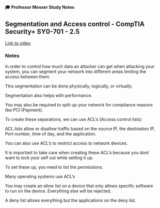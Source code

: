 #### 🎓 Professor Messer Study Notes

## Segmentation and Access control - CompTIA Security+ SY0-701 - 2.5

[Link to video](https://youtu.be/yDeDGCh_PDs?si=wFScXcp9Z9Mp62eR)

### Notes

In order to control how much data an attacker can get when attacking your system, you can segment your network into different areas limiting the access between them.

This segmentation can be done physically, logically, or virtually.

Segmentation also helps with performance.

You may also be required to split up your network for compliance reasons like PCI (Payment).

To create these separations, we can use ACL’s (Access control lists)

ACL lists allow or disallow traffic based on the source IP, the destination IP, Port number, time of day, and the application.

You can also use ACL’s to restrict access to network devices.

It is important to take care when creating these ACL’s because you dont want to lock your self out while setting it up.

To set these up, you need to list the permissions.

Many operating systems use ACL’s

You may create an allow list on a device that only allows specific software to run on the device. Everything else will be rejected.

A deny list allows everything but the applications on the deny list.
